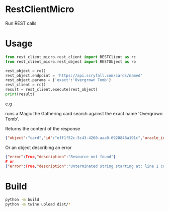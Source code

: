 # RestClientMicro
Run REST calls

# Usage
```python
from rest_client_micro.rest_client import RESTClient as rc
from rest_client_micro.rest_object import RESTObject as ro

rest_object = ro()
rest_object.endpoint = 'https://api.scryfall.com/cards/named'
rest_object.params = {'exact':'Overgrown Tomb'}
rest_client = rc()
result = rest_client.execute(rest_object)
print(result)
```

e.g

runs a Magic the Gathering card search against the exact name 'Overgrown Tomb'.

Returns the content of the response

```json
{"object":"card","id":"eff1f52c-5c43-4260-aaa0-6920846a191c","oracle_id":"975ec9a3-6f20-4177-8211-82526e092538","multiverse_ids":[453003],"mtgo_id":69919,"arena_id":68734,"tcgplayer_id":175196,"cardmarket_id":363554,"name":"Overgrown Tomb",.....ll"}}
```
Or an object describing an error
```json
{"error":True,"description":"Resource not found"}
# or
{"error":True,"description":"Unterminated string starting at: line 1 column 14 (char 13)"}
```

# Build

```bash
python -m build
python -m twine upload dist/*
```